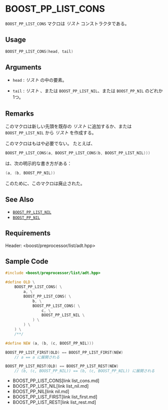 # BOOST_PP_LIST_CONS

`BOOST_PP_LIST_CONS` マクロは *リスト* コンストラクタである。

## Usage

```cpp
BOOST_PP_LIST_CONS(head, tail)
```

## Arguments

- `head` :
	*リスト* の中の要素。

- `tail` :
	*リスト* 、または `BOOST_PP_LIST_NIL`、または `BOOST_PP_NIL` のどれか 1つ。

## Remarks

このマクロは新しい先頭を既存の *リスト* に追加するか、または `BOOST_PP_LIST_NIL` から *リスト* を作成する。

このマクロはもはや必要でない。
たとえば、

```cpp
BOOST_PP_LIST_CONS(a, BOOST_PP_LIST_CONS(b, BOOST_PP_LIST_NIL)))
```

は、次の明示的な書き方がある：

```cpp
(a, (b, BOOST_PP_NIL))
```

このために、このマクロは廃止された。

## See Also

- [`BOOST_PP_LIST_NIL`](list_nil.md)
- [`BOOST_PP_NIL`](nil.md)

## Requirements

Header: &lt;boost/preprocessor/list/adt.hpp&gt;

## Sample Code

```cpp
#include <boost/preprocessor/list/adt.hpp>

#define OLD \
	BOOST_PP_LIST_CONS( \
		a, \
		BOOST_PP_LIST_CONS( \
			b, \
			BOOST_PP_LIST_CONS( \
				c, \
				BOOST_PP_LIST_NIL \
			) \
		) \
	) \
	/**/

#define NEW (a, (b, (c, BOOST_PP_NIL)))

BOOST_PP_LIST_FIRST(OLD) == BOOST_PP_LIST_FIRST(NEW)
	// a == a に展開される

BOOST_PP_LIST_REST(OLD) == BOOST_PP_LIST_REST(NEW)
	// (b, (c, BOOST_PP_NIL)) == (b, (c, BOOST_PP_NIL)) に展開される
```
* BOOST_PP_LIST_CONS[link list_cons.md]
* BOOST_PP_LIST_NIL[link list_nil.md]
* BOOST_PP_NIL[link nil.md]
* BOOST_PP_LIST_FIRST[link list_first.md]
* BOOST_PP_LIST_REST[link list_rest.md]

